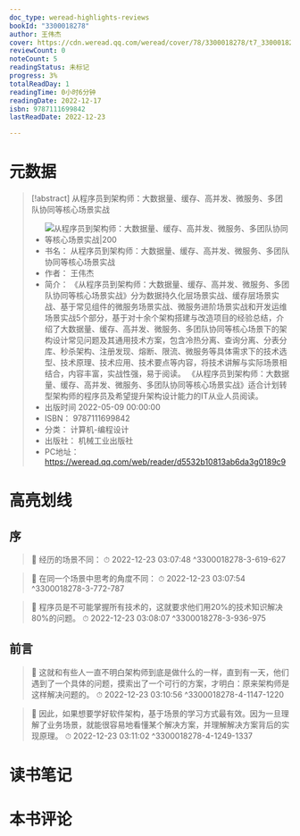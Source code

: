 ```yaml
---
doc_type: weread-highlights-reviews
bookId: "3300018278"
author: 王伟杰
cover: https://cdn.weread.qq.com/weread/cover/78/3300018278/t7_3300018278.jpg
reviewCount: 0
noteCount: 5
readingStatus: 未标记
progress: 3%
totalReadDay: 1
readingTime: 0小时6分钟
readingDate: 2022-12-17
isbn: 9787111699842
lastReadDate: 2022-12-23

---
```

# 元数据
> [!abstract] 从程序员到架构师：大数据量、缓存、高并发、微服务、多团队协同等核心场景实战
> - ![ 从程序员到架构师：大数据量、缓存、高并发、微服务、多团队协同等核心场景实战|200](https://cdn.weread.qq.com/weread/cover/78/3300018278/t7_3300018278.jpg)
> - 书名： 从程序员到架构师：大数据量、缓存、高并发、微服务、多团队协同等核心场景实战
> - 作者： 王伟杰
> - 简介： 《从程序员到架构师：大数据量、缓存、高并发、微服务、多团队协同等核心场景实战》分为数据持久化层场景实战、缓存层场景实战、基于常见组件的微服务场景实战、微服务进阶场景实战和开发运维场景实战5个部分，基于对十余个架构搭建与改造项目的经验总结，介绍了大数据量、缓存、高并发、微服务、多团队协同等核心场景下的架构设计常见问题及其通用技术方案，包含冷热分离、查询分离、分表分库、秒杀架构、注册发现、熔断、限流、微服务等具体需求下的技术选型、技术原理、技术应用、技术要点等内容，将技术讲解与实际场景相结合，内容丰富，实战性强，易于阅读。 《从程序员到架构师：大数据量、缓存、高并发、微服务、多团队协同等核心场景实战》适合计划转型架构师的程序员及希望提升架构设计能力的IT从业人员阅读。
> - 出版时间 2022-05-09 00:00:00
> - ISBN： 9787111699842
> - 分类： 计算机-编程设计
> - 出版社： 机械工业出版社
> - PC地址：https://weread.qq.com/web/reader/d5532b10813ab6da3g0189c9

# 高亮划线

## 序

> 📌 经历的场景不同： 
> ⏱ 2022-12-23 03:07:48 ^3300018278-3-619-627

> 📌 在同一个场景中思考的角度不同： 
> ⏱ 2022-12-23 03:07:54 ^3300018278-3-772-787

> 📌 程序员是不可能掌握所有技术的，这就要求他们用20%的技术知识解决80%的问题。 
> ⏱ 2022-12-23 03:08:07 ^3300018278-3-936-975

## 前言

> 📌 这就和有些人一直不明白架构师到底是做什么的一样，直到有一天，他们遇到了一个具体的问题，摸索出了一个可行的方案，才明白：原来架构师是这样解决问题的。 
> ⏱ 2022-12-23 03:10:56 ^3300018278-4-1147-1220

> 📌 因此，如果想要学好软件架构，基于场景的学习方式最有效。因为一旦理解了业务场景，就能很容易地看懂某个解决方案，并理解解决方案背后的实现原理。 
> ⏱ 2022-12-23 03:11:02 ^3300018278-4-1249-1337

# 读书笔记

# 本书评论
